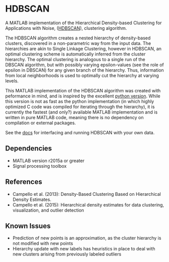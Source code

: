 # HDBSCAN
A MATLAB implementation of the Hierarchical Density-based Clustering for Applications with Noise, ([HDBSCAN](http://joss.theoj.org/papers/b5c5dd4b7491890b711c06225dcc9649)), clustering algorithm. 

The HDBSCAN algorithm creates a nested hierarchy of density-based clusters, discovered in a non-parametric way from the input data. The hierarchies are akin to Single Linkage Clustering, however 
in HDBSCAN, an optimal clustering scheme is automatically inferred from the cluster hierarchy. The optimal clustering is analogous to a single run of the DBSCAN algorithm, but with possibly varying 
epsilon-values (see the role of epsilon in DBSCAN) for any given branch of the hierarchy. Thus, information from local neighborhoods is used to optimally cut the hierarchy at varying levels.

This MATLAB implementation of the HDBSCAN algorithm was created with peformance in mind, and is inspired by the excellent [python version](http://hdbscan.readthedocs.io/en/latest/). While this version is not as fast as the python implementation (in which highly optimized C code was compiled for iterating through the hierarchy), it is currently the fastest (and only?) available MATLAB implementation and is written in pure MATLAB code, meaning there is no dependency on compilation or external packages. 

See the [docs](docs) for interfacing and running HDBSCAN with your own data.

## Dependencies
- MATLAB version r2015a or greater
- Signal processing toolbox

## References
- Campello et al. (2013): Density-Based Clustering Based on Hierarchical Density Estimates.
- Campello et al. (2015): Hierarchical density estimates for data clustering, visualization, and outlier detection  

## Known Issues
- Prediction of new points is an approximation, as the cluster hierarchy is not modified with new points
- Hierarchy update with new labels has heuristics in place to deal with new clusters arising from previously labeled outliers


